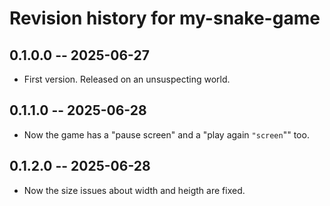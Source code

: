 # Revision history for my-snake-game

## 0.1.0.0 -- 2025-06-27

* First version. Released on an unsuspecting world.

## 0.1.1.0 -- 2025-06-28 

* Now the game has a "pause screen"
and a "play again `"screen`"" too.

## 0.1.2.0 -- 2025-06-28 

* Now the size issues about width and heigth are fixed.
